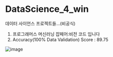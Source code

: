 # DataScience_4_win
데이터 사이언스 프로젝트들...(비공식)
1. 프로그래머스 머신러닝 잡페어:비전 코드 입니다
2. Accuracy(100% Data Validation) Score : 89.75

![image](https://user-images.githubusercontent.com/36034521/82192320-cae87a00-992e-11ea-9f03-1ffceede9001.png)
